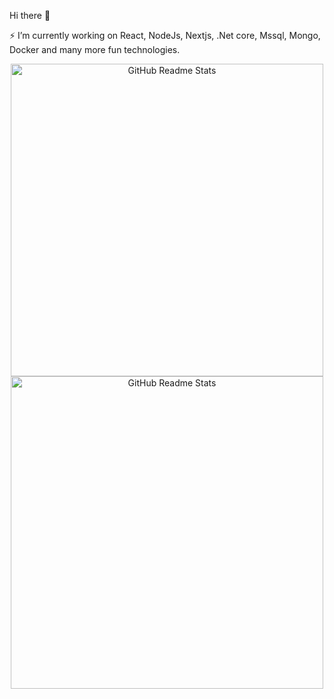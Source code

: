  Hi there 👋 

⚡ I’m currently working on React, NodeJs, Nextjs, .Net core, Mssql, Mongo, Docker and many more fun technologies.

<!--
**YilmazTasdelen/YilmazTasdelen** is a ✨ _special_ ✨ repository because its `README.md` (this file) appears on your GitHub profile.

Here are some ideas to get you started:

- 🔭 I’m currently working on ...
- 🌱 I’m currently learning ...
- 👯 I’m looking to collaborate on ...
- 🤔 I’m looking for help with ...
- 💬 Ask me about ...
- 📫 How to reach me: ...
- 😄 Pronouns: ...
- ⚡ Fun fact: ...
-->

<p align="center">
<img  src="https://camo.githubusercontent.com/6cb40620e7823b81951894c470f70cd6320faedf37ef484c2a3f5050e643a48b/68747470733a2f2f6769746875622d726561646d652d73746174732e76657263656c2e6170702f6170693f757365726e616d653d59696c6d617a54617364656c656e" alt="GitHub Readme Stats" width=500px"/>
<img  src="https://github-readme-stats.vercel.app/api/top-langs/?username=yilmazTasdelen&hide=TeX&layout=compact" alt="GitHub Readme Stats" width=500px"/>
